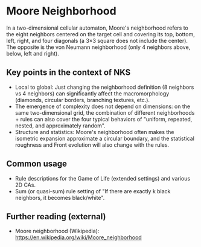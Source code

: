 # Moore Neighborhood

In a two-dimensional cellular automaton, Moore's neighborhood refers to the eight neighbors centered on the target cell and covering its top, bottom, left, right, and four diagonals (a 3×3 square does not include the center). The opposite is the von Neumann neighborhood (only 4 neighbors above, below, left and right).

## Key points in the context of NKS
- Local to global: Just changing the neighborhood definition (8 neighbors vs 4 neighbors) can significantly affect the macromorphology (diamonds, circular borders, branching textures, etc.).
- The emergence of complexity does not depend on dimensions: on the same two-dimensional grid, the combination of different neighborhoods + rules can also cover the four typical behaviors of "uniform, repeated, nested, and approximately random".
- Structure and statistics: Moore's neighborhood often makes the isometric expansion approximate a circular boundary, and the statistical roughness and Front evolution will also change with the rules.

## Common usage
- Rule descriptions for the Game of Life (extended settings) and various 2D CAs.
- Sum (or quasi-sum) rule setting of "If there are exactly k black neighbors, it becomes black/white".

## Further reading (external)
- Moore neighborhood (Wikipedia): https://en.wikipedia.org/wiki/Moore_neighborhood